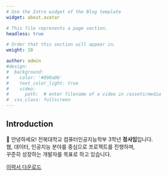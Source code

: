 ```yaml
---
# Use the Intro widget of the Blog template
widget: about.avatar

# This file represents a page section.
headless: true

# Order that this section will appear in.
weight: 10

author: admin
#design:
#  background:
#    color: '#090a0b'
#    text_color_light: true
#    video:
#      path:  # enter filename of a video in /assets/media
#  css_class: fullscreen
---
```

Introduction
---
👋 안녕하세요! 전북대학교 컴퓨터인공지능학부 3학년 **정사임**입니다.  
웹, 데이터, 인공지능 분야를 중심으로 프로젝트를 진행하며,  
꾸준히 성장하는 개발자를 목표로 하고 있습니다.  

[이력서 다운로드](/files/resume.pdf)
